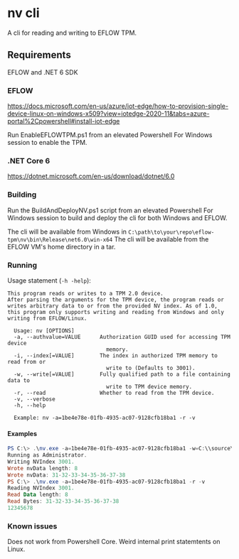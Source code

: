 # nv cli

A cli for reading and writing to EFLOW TPM.

## Requirements

EFLOW and .NET 6 SDK

### EFLOW

https://docs.microsoft.com/en-us/azure/iot-edge/how-to-provision-single-device-linux-on-windows-x509?view=iotedge-2020-11&tabs=azure-portal%2Cpowershell#install-iot-edge

Run EnableEFLOWTPM.ps1 from an elevated Powershell For Windows session to enable the TPM.

### .NET Core 6

https://dotnet.microsoft.com/en-us/download/dotnet/6.0

### Building

Run the BuildAndDeployNV.ps1 script from an elevated Powershell For Windows session to build and deploy the cli for both Windows and EFLOW.

The cli will be available from Windows in `C:\path\to\your\repo\eflow-tpm\nv\bin\Release\net6.0\win-x64`
The cli will be available from the EFLOW VM's home directory in a tar.

### Running

Usage statement (`-h -help`):

```text
This program reads or writes to a TPM 2.0 device.
After parsing the arguments for the TPM device, the program reads or writes arbitrary data to or from the provided NV index. As of 1.0, this program only supports writing and reading from Windows and only writing from EFLOW/Linux.

  Usage: nv [OPTIONS]
  -a, --authvalue=VALUE      Authorization GUID used for accessing TPM device
                               memory.
  -i, --index[=VALUE]        The index in authorized TPM memory to read from or
                               write to (Defaults to 3001).
  -w, --write[=VALUE]        Fully qualified path to a file containing data to
                               write to TPM device memory.
  -r, --read                 Whether to read from the TPM device.
  -v, --verbose
  -h, --help

  Example: nv -a=1be4e78e-01fb-4935-ac07-9128cfb18ba1 -r -v
```

#### Examples

```powershell
PS C:\> .\nv.exe -a=1be4e78e-01fb-4935-ac07-9128cfb18ba1 -w=C:\\source\\repos\\eflow-tpm\\test-key -v
Running as Administrator.
Writing NVIndex 3001.
Wrote nvData length: 8
Wrote nvData: 31-32-33-34-35-36-37-38
PS C:\> .\nv.exe -a=1be4e78e-01fb-4935-ac07-9128cfb18ba1 -r -v
Reading NVIndex 3001.
Read Data length: 8
Read Bytes: 31-32-33-34-35-36-37-38
12345678
```

### Known issues

Does not work from Powershell Core.
Weird internal print statemtents on Linux.
